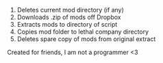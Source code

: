 1) Deletes current mod directory (if any)
2) Downloads .zip of mods off Dropbox
3) Extracts mods to directory of script
4) Copies mod folder to lethal company directory
5) Deletes spare copy of mods from original extract

Created for friends, I am not a programmer <3
